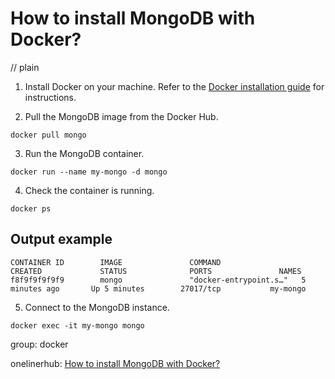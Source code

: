 # How to install MongoDB with Docker?
// plain

1. Install Docker on your machine. Refer to the [Docker installation guide](https://docs.docker.com/install/) for instructions.

2. Pull the MongoDB image from the Docker Hub.

```
docker pull mongo
```

3. Run the MongoDB container.

```
docker run --name my-mongo -d mongo
```

4. Check the container is running.

```
docker ps
```

## Output example

```
CONTAINER ID        IMAGE               COMMAND                  CREATED             STATUS              PORTS               NAMES
f8f9f9f9f9f9        mongo               "docker-entrypoint.s…"   5 minutes ago       Up 5 minutes        27017/tcp           my-mongo
```

5. Connect to the MongoDB instance.

```
docker exec -it my-mongo mongo
```

group: docker

onelinerhub: [How to install MongoDB with Docker?](https://onelinerhub.com/mongodb/how-to-install-mongodb-with-docker)